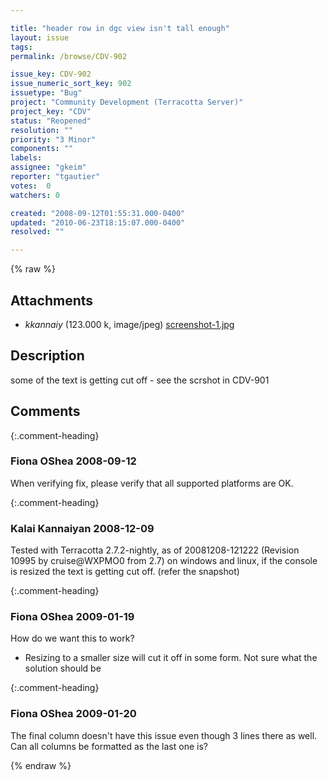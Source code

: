 ```yaml
---

title: "header row in dgc view isn't tall enough"
layout: issue
tags: 
permalink: /browse/CDV-902

issue_key: CDV-902
issue_numeric_sort_key: 902
issuetype: "Bug"
project: "Community Development (Terracotta Server)"
project_key: "CDV"
status: "Reopened"
resolution: ""
priority: "3 Minor"
components: ""
labels: 
assignee: "gkeim"
reporter: "tgautier"
votes:  0
watchers: 0

created: "2008-09-12T01:55:31.000-0400"
updated: "2010-06-23T18:15:07.000-0400"
resolved: ""

---
```




{% raw %}


## Attachments
  
* <em>kkannaiy</em> (123.000 k, image/jpeg) [screenshot-1.jpg](/attachments/CDV/CDV-902/screenshot-1.jpg)
  



## Description

<div markdown="1" class="description">

some of the text is getting cut off - see the scrshot in CDV-901

</div>

## Comments


{:.comment-heading}
### **Fiona OShea** <span class="date">2008-09-12</span>

<div markdown="1" class="comment">

When verifying fix, please verify that all supported platforms are OK.

</div>


{:.comment-heading}
### **Kalai Kannaiyan** <span class="date">2008-12-09</span>

<div markdown="1" class="comment">

Tested with Terracotta 2.7.2-nightly, as of 20081208-121222 (Revision 10995 by cruise@WXPMO0 from 2.7) on windows and linux, if the console is resized the text is getting cut off. (refer the snapshot)


</div>


{:.comment-heading}
### **Fiona OShea** <span class="date">2009-01-19</span>

<div markdown="1" class="comment">

How do we want this to work?
- Resizing to a smaller size will cut it off in some form. 
Not sure what the solution should be

</div>


{:.comment-heading}
### **Fiona OShea** <span class="date">2009-01-20</span>

<div markdown="1" class="comment">

The final column doesn't have this issue even though 3 lines there as well.
Can all columns be formatted as the last one is?

</div>



{% endraw %}
